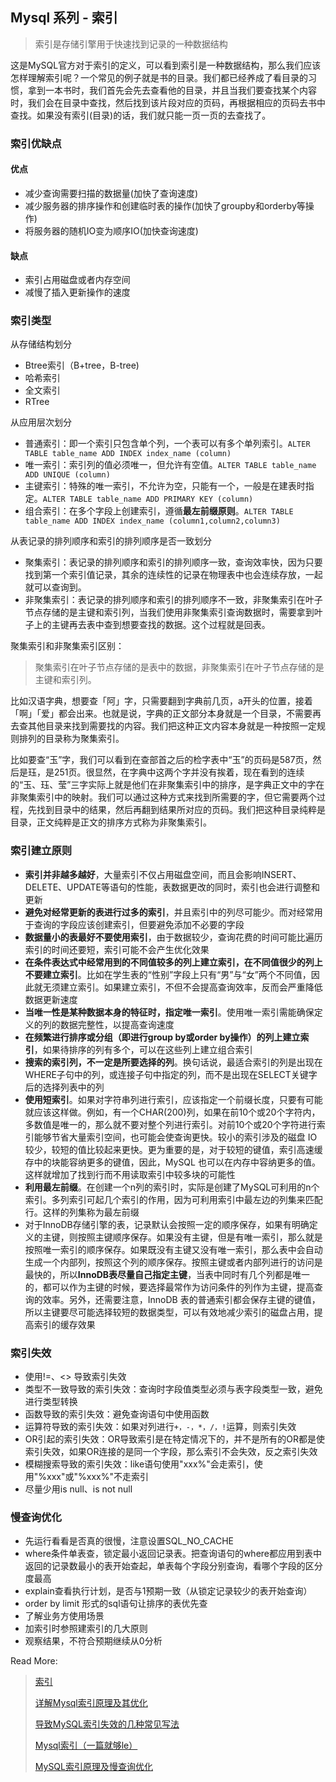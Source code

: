 ## Mysql 系列 - 索引

>  索引是存储引擎用于快速找到记录的一种数据结构

这是MySQL官方对于索引的定义，可以看到索引是一种数据结构，那么我们应该怎样理解索引呢？一个常见的例子就是书的目录。我们都已经养成了看目录的习惯，拿到一本书时，我们首先会先去查看他的目录，并且当我们要查找某个内容时，我们会在目录中查找，然后找到该片段对应的页码，再根据相应的页码去书中查找。如果没有索引(目录)的话，我们就只能一页一页的去查找了。

### 索引优缺点

#### 优点

- 减少查询需要扫描的数据量(加快了查询速度)
- 减少服务器的排序操作和创建临时表的操作(加快了groupby和orderby等操作)
- 将服务器的随机IO变为顺序IO(加快查询速度)

#### 缺点

- 索引占用磁盘或者内存空间
- 减慢了插入更新操作的速度

### 索引类型

从存储结构划分

- Btree索引（B+tree，B-tree)
- 哈希索引
- 全文索引 
- RTree

从应用层次划分

- 普通索引：即一个索引只包含单个列，一个表可以有多个单列索引。`ALTER TABLE table_name ADD INDEX index_name (column)`
- 唯一索引：索引列的值必须唯一，但允许有空值。`ALTER TABLE table_name ADD UNIQUE (column)`
- 主键索引：特殊的唯一索引，不允许为空，只能有一个，一般是在建表时指定。`ALTER TABLE table_name ADD PRIMARY KEY (column)`
- 组合索引：在多个字段上创建索引，遵循**最左前缀原则**。`ALTER TABLE table_name ADD INDEX index_name (column1,column2,column3)`

从表记录的排列顺序和索引的排列顺序是否一致划分

- 聚集索引：表记录的排列顺序和索引的排列顺序一致，查询效率快，因为只要找到第一个索引值记录，其余的连续性的记录在物理表中也会连续存放，一起就可以查询到。
- 非聚集索引：表记录的排列顺序和索引的排列顺序不一致，非聚集索引在叶子节点存储的是主键和索引列，当我们使用非聚集索引查询数据时，需要拿到叶子上的主键再去表中查到想要查找的数据。这个过程就是回表。

聚集索引和非聚集索引区别：

> 聚集索引在叶子节点存储的是表中的数据，非聚集索引在叶子节点存储的是主键和索引列。

比如汉语字典，想要查「阿」字，只需要翻到字典前几页，a开头的位置，接着「啊」「爱」都会出来。也就是说，字典的正文部分本身就是一个目录，不需要再去查其他目录来找到需要找的内容。我们把这种正文内容本身就是一种按照一定规则排列的目录称为聚集索引。

比如要查“玉”字，我们可以看到在查部首之后的检字表中“玉”的页码是587页，然后是珏，是251页。很显然，在字典中这两个字并没有挨着，现在看到的连续的“玉、珏、莹”三字实际上就是他们在非聚集索引中的排序，是字典正文中的字在非聚集索引中的映射。我们可以通过这种方式来找到所需要的字，但它需要两个过程，先找到目录中的结果，然后再翻到结果所对应的页码。我们把这种目录纯粹是目录，正文纯粹是正文的排序方式称为非聚集索引。

### 索引建立原则

- **索引并非越多越好**，大量索引不仅占用磁盘空间，而且会影响INSERT、DELETE、UPDATE等语句的性能，表数据更改的同时，索引也会进行调整和更新
- **避免对经常更新的表进行过多的索引**，并且索引中的列尽可能少。而对经常用于查询的字段应该创建索引，但要避免添加不必要的字段
- **数据量小的表最好不要使用索引**，由于数据较少，查询花费的时间可能比遍历索引的时间还要短，索引可能不会产生优化效果
- **在条件表达式中经常用到的不同值较多的列上建立索引，在不同值很少的列上不要建立索引**。比如在学生表的“性别”字段上只有“男”与“女”两个不同值，因此就无须建立索引。如果建立索引，不但不会提高查询效率，反而会严重降低数据更新速度
- **当唯一性是某种数据本身的特征时，指定唯一索引**。使用唯一索引需能确保定义的列的数据完整性，以提高查询速度
- **在频繁进行排序或分组（即进行group by或order by操作）的列上建立索引**，如果待排序的列有多个，可以在这些列上建立组合索引
- **搜索的索引列，不一定是所要选择的列**。换句话说，最适合索引的列是出现在WHERE子句中的列，或连接子句中指定的列，而不是出现在SELECT关键字后的选择列表中的列
- **使用短索引**。如果对字符串列进行索引，应该指定一个前缀长度，只要有可能就应该这样做。例如，有一个CHAR(200)列，如果在前10个或20个字符内，多数值是唯一的，那么就不要对整个列进行索引。对前10个或20个字符进行索引能够节省大量索引空间，也可能会使查询更快。较小的索引涉及的磁盘 IO 较少，较短的值比较起来更快。更为重要的是，对于较短的键值，索引高速缓存中的块能容纳更多的键值，因此，MySQL 也可以在内存中容纳更多的值。这样就增加了找到行而不用读取索引中较多块的可能性
- **利用最左前缀**。在创建一个n列的索引时，实际是创建了MySQL可利用的n个索引。多列索引可起几个索引的作用，因为可利用索引中最左边的列集来匹配行。这样的列集称为最左前缀
- 对于InnoDB存储引擎的表，记录默认会按照一定的顺序保存，如果有明确定义的主键，则按照主键顺序保存。如果没有主键，但是有唯一索引，那么就是按照唯一索引的顺序保存。如果既没有主键又没有唯一索引，那么表中会自动生成一个内部列，按照这个列的顺序保存。按照主键或者内部列进行的访问是最快的，所以**InnoDB表尽量自己指定主键**，当表中同时有几个列都是唯一的，都可以作为主键的时候，要选择最常作为访问条件的列作为主键，提高查询的效率。另外，还需要注意，InnoDB 表的普通索引都会保存主键的键值，所以主键要尽可能选择较短的数据类型，可以有效地减少索引的磁盘占用，提高索引的缓存效果

### 索引失效

- 使用!=、<> 导致索引失效
- 类型不一致导致的索引失效：查询时字段值类型必须与表字段类型一致，避免进行类型转换
- 函数导致的索引失效：避免查询语句中使用函数
- 运算符导致的索引失效：如果对列进行`+，-，*，/，!`运算，则索引失效
- OR引起的索引失效：OR导致索引是在特定情况下的，并不是所有的OR都是使索引失效，如果OR连接的是同一个字段，那么索引不会失效，反之索引失效
- 模糊搜索导致的索引失效：like语句使用"xxx%"会走索引，使用"%xxx"或"%xxx%"不走索引
- 尽量少用is null、is not null

### 慢查询优化

- 先运行看看是否真的很慢，注意设置SQL_NO_CACHE
- where条件单表查，锁定最小返回记录表。把查询语句的where都应用到表中返回的记录数最小的表开始查起，单表每个字段分别查询，看哪个字段的区分度最高
- explain查看执行计划，是否与1预期一致（从锁定记录较少的表开始查询）
- order by limit 形式的sql语句让排序的表优先查
- 了解业务方使用场景
- 加索引时参照建索引的几大原则
- 观察结果，不符合预期继续从0分析



Read More:

> [索引](https://goguide.ryansu.tech/guide/concepts/database/SQL/3-database-index.html)
>
> [详解Mysql索引原理及其优化](https://juejin.cn/post/6844903909899632654#heading-2)
>
> [导致MySQL索引失效的几种常见写法](https://segmentfault.com/a/1190000023911554)
>
> [Mysql索引（一篇就够le）](https://www.cnblogs.com/zsql/p/13808417.html)
>
> [MySQL索引原理及慢查询优化](https://tech.meituan.com/2014/06/30/mysql-index.html)